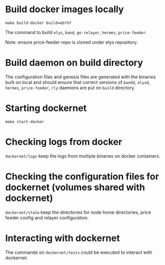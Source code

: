 # Build docker images locally

```
make build-docker build=ebrhf
```

The command to build `elys`, `band`, `go-relayer`, `hermes`, `price-feeder`.

Note: ensure price-feeder repo is cloned under elys repository.

# Build daemon on build directory

The configuration files and genesis files are generated with the binaries built on local and should ensure that correct versions of `bandd`, `elysd`, `hermes`, `price-feeder`, `rly` daemons are put on `build` directory.

# Starting dockernet

```
make start-docker
```

# Checking logs from docker

`dockernet/logs` keep the logs from multiple binaries on docker containers.

# Checking the configuration files for dockernet (volumes shared with dockernet)

`dockernet/state` keep the directories for node home directories, price feeder config and relayer configuration.

# Interacting with dockernet

The commands on `dockernet/tests` could be executed to interact with dockernet.
